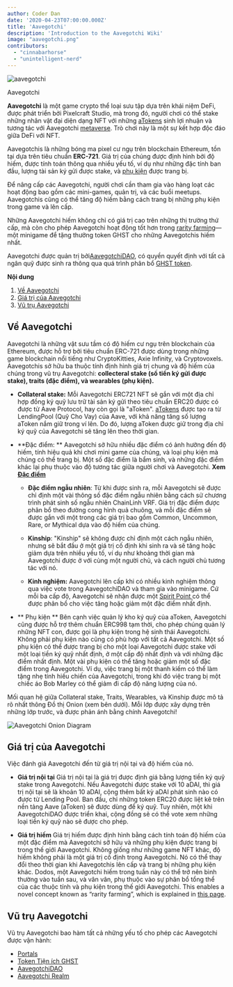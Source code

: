 ```yaml
---
author: Coder Dan
date: '2020-04-23T07:00:00.000Z'
title: 'Aavegotchi'
description: 'Introduction to the Aavegotchi Wiki'
image: "aavegotchi.png"
contributors:
  - "cinnabarhorse"
  - "unintelligent-nerd"
---
```


<div class="headerImageContainer">
<img class="headerImage" src="/aavegotchi.png" alt="aavegotchi" />
<p class="headerImageText">Aavegotchi</p>
</div>

**Aavegotchi** là một game crypto thể loại sưu tập dựa trên khái niệm DeFi, được phát triển bởi Pixelcraft Studio, mà trong đó, người chơi có thể stake những nhân vật đại diện dạng NFT với những [aTokens](/posts/atokens) sinh lợi nhuận và tương tác với Aavegotchi [metaverse](/posts/metaverse). Trò chơi này là một sự kết hợp độc đáo giữa DeFi với NFT.

Aavegotchis là những bóng ma pixel cư ngụ trên blockchain Ethereum, tồn tại dựa trên tiêu chuẩn **ERC-721**. Giá trị của chúng được định hình bởi độ hiếm, được tính toán thông qua nhiều yếu tố, ví dụ như những đặc tính ban đầu, lượng tài sản ký gửi được stake, và [phụ kiện](/posts/wearables) được trang bị.

Để nâng cấp các Aavegotchi, người chơi cần tham gia vào hàng loạt các hoạt động bao gồm các mini-games, quản trị, và các buổi meetups. Aavegotchis cũng có thể tăng độ hiếm bằng cách trang bị những phụ kiện trong game và lên cấp.

Những Aavegotchi hiếm không chỉ có giá trị cao trên những thị trường thứ cấp, mà còn cho phép Aavegotchi hoạt động tốt hơn trong [rarity farming](https://wiki.aavegotchi.com/rarity-farming)—một minigame để tặng thưởng token GHST cho những Aavegotchis hiếm nhất.

Aavegotchi được quản trị bởi[AavegotchiDAO](/posts/dao), có quyền quyết định với tất cả ngân quỹ được sinh ra thông qua quá trình phân bổ [GHST token](/posts/ghst).

<div class="contentsBox">

**Nội dung**

<ol>
<li><a href=#about-aavegotchis>Về Aavegotchi</a></li>
<li><a href=#aavegotchi-value>Giá trị của Aavegotchi</a></li>
<li><a href=#the-aavegotchi-universe>Vũ trụ Aavegotchi</a></li>
</ol>

</div>

## Về Aavegotchi
Aavegotchi là những vật sưu tầm có độ hiếm cư ngụ trên blockchain của Ethereum, được hỗ trợ bởi tiêu chuẩn ERC-721 được dùng trong những game blockchain nổi tiếng như CryptoKitties, Axie Infinity, và Cryptovoxels. Aavegotchis sở hữu ba thuộc tính định hình giá trị chung và độ hiếm của chúng trong vũ trụ Aavegotchi: **collecteral stake (số tiền ký gửi được stake), traits (đặc điểm), và wearables (phụ kiện).**

*  **Collateral stake:** Mỗi Aavegotchi ERC721 NFT sẽ gắn với một địa chỉ hợp đồng ký quỹ lưu trữ tài sản ký gửi theo tiêu chuẩn ERC20 được có được từ Aave Protocol, hay còn gọi là "aToken". [aTokens](https://wiki.aavegotchi.com/atokens) được tạo ra từ LendingPool (Quỹ Cho Vay) của Aave, với khả năng tăng số lượng aToken nắm giữ trong ví lên. Do đó, lượng aToken được giữ trong địa chỉ ký quỹ của Aavegotchi sẽ tăng lên theo thời gian.


*  **Đặc điểm: ** Aavegotchi sở hữu nhiều đặc điểm có ảnh hưởng đến độ hiếm, tính hiệu quả khi chơi mini game của chúng, và loại phụ kiện mà chúng có thể trang bị. Một số đặc điểm là bẩm sinh, và những đặc điểm khác lại phụ thuộc vào độ tương tác giữa người chơi và Aavegotchi. **Xem[ Đặc điểm](/posts/traits)**

    * **Đặc điểm ngẫu nhiên**: Từ khi được sinh ra, mỗi Aavegotchi sẽ được chỉ định một vài thông số đặc điểm ngẫu nhiên bằng cách sử chương trình phát sinh số ngẫu nhiên ChainLinh VRF. Giá trị đặc điểm được phân bổ theo đường cong hình quả chuông, và mỗi đặc điểm sẽ được gắn với một trong các giá trị bao gồm Common, Uncommon, Rare, or Mythical dựa vào độ hiếm của chúng.

    *  **Kinship**: "Kinship" sẽ không được chỉ định một cách ngẫu nhiên, nhưng sẽ bắt đầu ở một giá trị cố định khi sinh ra và sẽ tăng hoặc giảm dựa trên nhiều yếu tố, ví dụ như khoảng thời gian mà Aavegotchi được ở với cùng một người chủ, và cách người chủ tương tác với nó.

    *  **Kinh nghiệm:** Aavegotchi lên cấp khi có nhiều kinh nghiệm thông qua việc vote trong AavegotchiDAO và tham gia vào minigame. Cứ mỗi ba cấp độ, Aavegotchi sẽ nhận được một [ Spirit Point ](/posts/glossary#spirit-point) có thể được phân bổ cho việc tăng hoặc giảm một đặc điểm nhất định.

* ** Phụ kiện ** Bên cạnh việc quản lý kho ký quỹ của aToken, Aavegotchi cũng được hỗ trợ thêm chuẩn ERC998 tạm thời, cho phép chúng quản lý những NFT con, được gọi là phụ kiện trong hệ sinh thái Aavegotchi. Không phải phụ kiện nào cũng có phù hợp với tất cả Aavegotchi. Một số phụ kiện có thể được trang bị cho một loại Aavegotchi được stake với một loại tiền ký quỹ nhất định, ở một cấp độ nhất định và với những đặc điểm nhất định. Một vài phụ kiện có thể tăng hoặc giảm một số đặc điểm trong Aavegotchi. Ví dụ, việc trang bị một thanh kiếm có thể làm tặng nhẹ tính hiếu chiến của Aavegotchi, trong khi đó việc trang bị một chiếc áo Bob Marley có thể giảm đi cấp độ năng lượng của nó.

Mối quan hệ giữa Collateral stake, Traits, Wearables, và Kinship được mô tả rõ nhất thông Đồ thị Onion (xem bên dưới). Mỗi lớp được xây dựng trên những lớp trước, và được phản ánh bằng chính Aavegotchi!

<img class = "bodyImage" src = "/introduction/aavegotchi-onion-diagram.png" alt = "Aavegotchi Onion Diagram" />

## Giá trị của Aavegotchi
Việc đánh giá Aavegotchi đến từ giá trị nội tại và độ hiếm của nó.

* **Giá trị nội tại** Giá trị nội tại là giá trị được định giá bằng lượng tiền ký quỹ stake trong Aavegotchi. Nếu Aavegotchi được stake với 10 aDAI, thì giá trị nội tại sẽ là khoản 10 aDAI, cộng thêm bất kỳ aDAI phát sinh nào có được từ Lending Pool. Ban đầu, chỉ những token ERC20 được liệt kê trên nền tảng Aave (aToken) sẽ được dùng để ký quỹ. Tuy nhiên, một khi AavegotchiDAO được triển khai, cộng đồng sẽ có thể vote xem những loại tiền ký quỹ nào sẽ được cho phép.

* **Giá trị hiếm** Giá trị hiếm được định hình bằng cách tính toán độ hiếm của một đặc điểm mà Aavegotchi sỡ hữu và những phụ kiện được trang bị trong thế giới Aavegotchi. Không giống như những game NFT khác, độ hiếm không phải là một giá trị cố định trong Aavegotchi. Nó có thể thay đổi theo thời gian khi Aavegotchis lên cấp và trang bị những phụ kiện khác. Dodos, một Aavegotchi hiếm trong tuần này có thể trở nên bình thường vào tuần sau, và vân vân, phụ thuộc vào sự phân bổ tổng thể của các thuộc tính và phụ kiện trong thế giới Aavegotchi. This enables a novel concept known as “rarity farming”, which is explained in [this page](/rarity-farming).

## Vũ trụ Aavegotchi
Vũ trụ Aavegotchi bao hàm tất cả những yếu tố cho phép các Aavegotchi được vận hành:
* [Portals](/posts/portals)
* [Token Tiện ích GHST](/posts/ghst)
* [AavegotchiDAO](/posts/dao)
* [Aavegotchi Realm](/posts/metaverse)